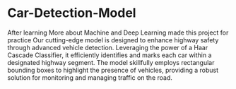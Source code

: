 # Car-Detection-Model
After learning More about Machine and  Deep Learning made this project for practice
Our cutting-edge model is designed to enhance highway safety through advanced vehicle detection. Leveraging the power of a Haar Cascade Classifier, it efficiently identifies and marks each car within a designated highway segment. The model skillfully employs rectangular bounding boxes to highlight the presence of vehicles, providing a robust solution for monitoring and managing traffic on the road.


